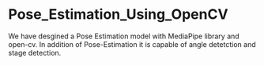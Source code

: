 # Pose_Estimation_Using_OpenCV
We have desgined a Pose Estimation model with MediaPipe library and open-cv. In addition of Pose-Estimation it is capable of angle detetction and stage detection.
